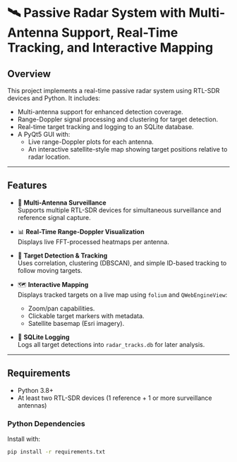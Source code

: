 # 🛰️ Passive Radar System with Multi-Antenna Support, Real-Time Tracking, and Interactive Mapping

## Overview

This project implements a real-time passive radar system using RTL-SDR devices and Python. It includes:

- Multi-antenna support for enhanced detection coverage.
- Range-Doppler signal processing and clustering for target detection.
- Real-time target tracking and logging to an SQLite database.
- A PyQt5 GUI with:
  - Live range-Doppler plots for each antenna.
  - An interactive satellite-style map showing target positions relative to radar location.

---

## Features

- 📡 **Multi-Antenna Surveillance**  
  Supports multiple RTL-SDR devices for simultaneous surveillance and reference signal capture.

- 📊 **Real-Time Range-Doppler Visualization**  
  Displays live FFT-processed heatmaps per antenna.

- 🎯 **Target Detection & Tracking**  
  Uses correlation, clustering (DBSCAN), and simple ID-based tracking to follow moving targets.

- 🗺️ **Interactive Mapping**  
  Displays tracked targets on a live map using `folium` and `QWebEngineView`:
  - Zoom/pan capabilities.
  - Clickable target markers with metadata.
  - Satellite basemap (Esri imagery).

- 🧠 **SQLite Logging**  
  Logs all target detections into `radar_tracks.db` for later analysis.

---

## Requirements

- Python 3.8+
- At least two RTL-SDR devices (1 reference + 1 or more surveillance antennas)

### Python Dependencies

Install with:

```bash
pip install -r requirements.txt
